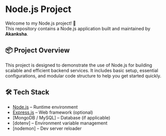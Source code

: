 # Node.js Project

Welcome to my Node.js project! 🚀  
This repository contains a Node.js application built and maintained by **Akanksha**.

## 📦 Project Overview

This project is designed to demonstrate the use of Node.js for building scalable and efficient backend services. It includes basic setup, essential configurations, and modular code structure to help you get started quickly.

## 🛠️ Tech Stack

- [Node.js](https://nodejs.org/) – Runtime environment
- [Express.js](https://expressjs.com/) – Web framework (optional)
- [MongoDB / MySQL] – Database (if applicable)
- [dotenv] – Environment variable management
- [nodemon] – Dev server reloader

